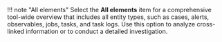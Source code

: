 !!! note "All elements"
    Select the **All elements** item for a comprehensive tool-wide overview that includes all entity types, such as cases, alerts, observables, jobs, tasks, and task logs. Use this option to analyze cross-linked information or to conduct a detailed investigation.